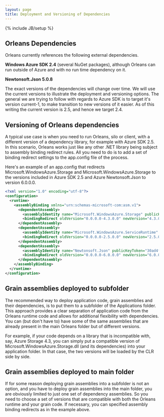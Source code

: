 ```yaml
---
layout: page
title: Deployment and Versioning of Dependencies
---
```

{% include JB/setup %}


## Orleans Dependencies ##

Orleans currently references the following external dependencies.

**Windows Azure SDK 2.4** (several NuGet packages), although Orleans can run outside of Azure and with no run time dependency on it.

**Newtonsoft.Json 5.0.8**

The exact versions of the dependencies will change over time. We will use the current versions to illustrate  the deployment and versioning options. The general we are trying to follow with regards to Azure SDK is to target it's version current-1, to make transition to new versions of it easier. As of this writing the current version is 2.5, and hence we target 2.4.

## Versioning of Orleans dependencies ##

A typical use case is when you need to run Orleans, silo or client, with a different version of a dependency library, for example with Azure SDK 2.5. In this scenario, Orleans works just like any other .NET library being subject to assembly binding redirect rules. All you need to do is to add a set of binding redirect settings to the app.config file of the process.

Here's an example of an app.config that redirects Microsoft.WindowsAzure.Storage and Microsoft.WindowsAzure.Storage to the versions included in Azure SDK 2.5 and Azure Newtonsoft.Json to version 6.0.0.0.

``` xml
<?xml version="1.0" encoding="utf-8"?>
<configuration>
  <runtime>
    <assemblyBinding xmlns="urn:schemas-microsoft-com:asm.v1">
      <dependentAssembly>
        <assemblyIdentity name="Microsoft.WindowsAzure.Storage" publicKeyToken="31bf3856ad364e35" culture="neutral" />
        <bindingRedirect oldVersion="0.0.0.0-4.3.0.0" newVersion="4.3.0.0" />
      </dependentAssembly>
      <dependentAssembly>
        <assemblyIdentity name="Microsoft.WindowsAzure.ServiceRuntime" publicKeyToken="31bf3856ad364e35" culture="neutral" />
        <bindingRedirect oldVersion="0.0.0.0-2.5.0.0" newVersion="2.5.0.0" />
      </dependentAssembly>
      <dependentAssembly>
        <assemblyIdentity name="Newtonsoft.Json" publicKeyToken="30ad4fe6b2a6aeed" culture="neutral" />
        <bindingRedirect oldVersion="0.0.0.0-6.0.0.0" newVersion="6.0.0.0" />
      </dependentAssembly>
    </assemblyBinding>
  </runtime>
</configuration>
```

## Grain assemblies deployed to subfolder ##

The recommended way to deploy application code, grain assemblies and their dependencies, is to put them to a subfolder of the Applications folder. This approach provides a clear separation of application code from the Orleans runtime code and allows for additional flexibility with dependencies. You can (but don't have to) have some of the same assemblies that are already present in the main Orleans folder but of different versions.

For example, if your code depends on a library that is incompatible with, say, Azure Storage 4.3, you can simply put a compatible version of Microsoft.WindowsAzure.Storage.dll (and its dependencies) into your application folder. In that case, the two versions will be loaded by the CLR side by side.

## Grain assemblies deployed to main folder ##

If for some reason deploying grain assemblies into a subfolder is not an option, and you have to deploy grain assemblies into the main folder, you are obviously limited to just one set of dependency assemblies. So you need to choose a set of versions that are compatible with both the Orleans runtime and your grain code. If necessary, you can specified assembly binding redirects as in the example above. 
